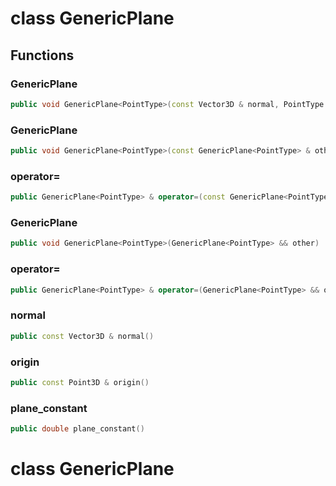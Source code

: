 # class GenericPlane


## Functions

### GenericPlane

```cpp
public void GenericPlane<PointType>(const Vector3D & normal, PointType origin)
```


### GenericPlane

```cpp
public void GenericPlane<PointType>(const GenericPlane<PointType> & other)
```


### operator=

```cpp
public GenericPlane<PointType> & operator=(const GenericPlane<PointType> & other)
```


### GenericPlane

```cpp
public void GenericPlane<PointType>(GenericPlane<PointType> && other)
```


### operator=

```cpp
public GenericPlane<PointType> & operator=(GenericPlane<PointType> && other)
```


### normal

```cpp
public const Vector3D & normal()
```


### origin

```cpp
public const Point3D & origin()
```


### plane_constant

```cpp
public double plane_constant()
```




# class GenericPlane


